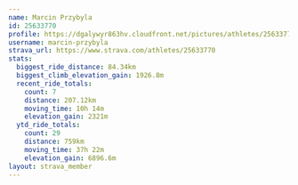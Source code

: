 ```yaml
---
name: Marcin Przybyla
id: 25633770
profile: https://dgalywyr863hv.cloudfront.net/pictures/athletes/25633770/12947173/2/large.jpg
username: marcin-przybyla
strava_url: https://www.strava.com/athletes/25633770
stats:
  biggest_ride_distance: 84.34km
  biggest_climb_elevation_gain: 1926.8m
  recent_ride_totals:
    count: 7
    distance: 207.12km
    moving_time: 10h 14m
    elevation_gain: 2321m
  ytd_ride_totals:
    count: 29
    distance: 759km
    moving_time: 37h 22m
    elevation_gain: 6896.6m
layout: strava_member
--- 
```

